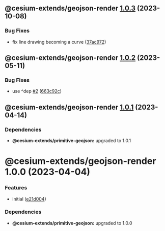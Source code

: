 ## @cesium-extends/geojson-render [1.0.3](https://github.com/hongfaqiu/cesium-extends/compare/@cesium-extends/geojson-render@1.0.2...@cesium-extends/geojson-render@1.0.3) (2023-10-08)


### Bug Fixes

* fix line drawing becoming a curve ([37ac972](https://github.com/hongfaqiu/cesium-extends/commit/37ac972add184f9c0ea8edd85c8b15dbf2dbae6e))

## @cesium-extends/geojson-render [1.0.2](https://github.com/hongfaqiu/cesium-extends/compare/@cesium-extends/geojson-render@1.0.1...@cesium-extends/geojson-render@1.0.2) (2023-05-11)


### Bug Fixes

* use ^dep [#2](https://github.com/hongfaqiu/cesium-extends/issues/2) ([663c92c](https://github.com/hongfaqiu/cesium-extends/commit/663c92c0718c12174f45305a3b18d9fadcaf4ba2))

## @cesium-extends/geojson-render [1.0.1](https://github.com/hongfaqiu/cesium-extends/compare/@cesium-extends/geojson-render@1.0.0...@cesium-extends/geojson-render@1.0.1) (2023-04-14)





### Dependencies

* **@cesium-extends/primitive-geojson:** upgraded to 1.0.1

# @cesium-extends/geojson-render 1.0.0 (2023-04-04)


### Features

* initial ([e21d004](https://github.com/hongfaqiu/cesium-extends/commit/e21d00448ca613d6b168e59368fae4ba815950d3))





### Dependencies

* **@cesium-extends/primitive-geojson:** upgraded to 1.0.0
